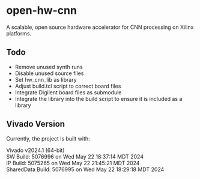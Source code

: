 # open-hw-cnn
A scalable, open source hardware accelerator for CNN processing on Xilinx platforms.

## Todo
- Remove unused synth runs
- Disable unused source files
- Set hw_cnn_lib as library
- Adjust build.tcl script to correct board files
- Integrate Digilent board files as submodule
- Integrate the library into the build script to ensure it is included as a library

## Vivado Version
Currently, the project is built with:

Vivado v2024.1 (64-bit)  
SW Build: 5076996 on Wed May 22 18:37:14 MDT 2024  
IP Build: 5075265 on Wed May 22 21:45:21 MDT 2024  
SharedData Build: 5076995 on Wed May 22 18:29:18 MDT 2024
